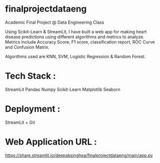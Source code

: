 # finalprojectdataeng
Academic Final Project @ Data Engineering Class

Using Scikit-Learn & StreamLit, I have built a web app for making heart disease predictions using different algorithms and metrics to analyze. Metrics include Accuracy Score, F1 score, classification report, ROC Curve and Confusion Matrix.

Algorithms used are KNN, SVM, Logistic Regression & Random Forest.

# Tech Stack : 

StreamLit
Pandas
Numpy
Scikit-Learn
Matplotlib
Seaborn

# Deployment :

StreamLit + Git

# Web Application URL :

https://share.streamlit.io/deepaksinghea/finalprojectdataeng/main/app.py 
